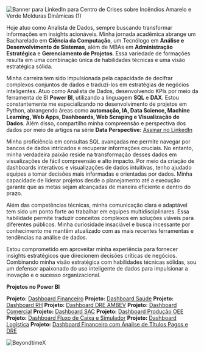 ![Banner para LinkedIn para Centro de Crises sobre Incêndios Amarelo e Verde Molduras Dinâmicas (1)](https://user-images.githubusercontent.com/88558377/205551131-f2b2e3c2-08de-4609-a6ec-2fce2fcb9733.gif) 

Hoje atuo como Analista de Dados, sempre buscando transformar informações em insights acionáveis. Minha jornada acadêmica abrange um Bacharelado em **Ciência da Computação**, um Tecnólogo em **Análise e Desenvolvimento de Sistemas**, além de MBAs em **Administração Estratégica** e **Gerenciamento de Projetos**. Essa variedade de formações resulta em uma combinação única de habilidades técnicas e uma visão estratégica sólida.

Minha carreira tem sido impulsionada pela capacidade de decifrar complexos conjuntos de dados e traduzi-los em estratégias de negócios inteligentes. Atuo como Analista de Dados, desenvolvendo KPIs por meio da ferramenta de BI **Power BI**, utilizando a linguagem **SQL** e **DAX**. Estou constantemente me especializando no desenvolvimento de projetos em Python, abrangendo áreas como **automação, IA, Data Science, Machine Learning, Web Apps, Dashboards, Web Scraping e Visualização de Dados**. Além disso, compartilho minha compreensão e perspectiva dos dados por meio de artigos na série **Data Perspective:** [Assinar no LinkedIn](https://www.linkedin.com/build-relation/newsletter-follow?entityUrn=7036532376075706368)

Minha proficiência em consultas SQL avançadas me permite navegar por bancos de dados intricados e recuperar informações cruciais. No entanto, minha verdadeira paixão reside na transformação desses dados em visualizações de fácil compreensão e alto impacto. Por meio da criação de dashboards interativos e visualizações de dados intuitivas, tenho ajudado equipes a tomar decisões mais informadas e orientadas por dados. Minha capacidade de liderar projetos desde o planejamento até a execução garante que as metas sejam alcançadas de maneira eficiente e dentro do prazo.

Além das competências técnicas, minha comunicação clara e adaptável tem sido um ponto forte ao trabalhar em equipes multidisciplinares. Essa habilidade permite traduzir conceitos complexos em soluções viáveis para diferentes públicos. Minha curiosidade insaciável e busca incessante por conhecimento me mantêm atualizado com as mais recentes ferramentas e tendências na análise de dados.

Estou comprometido em aproveitar minha experiência para fornecer insights estratégicos que direcionem decisões críticas de negócios. Combinando minha visão estratégica com habilidades técnicas sólidas, sou um defensor apaixonado do uso inteligente de dados para impulsionar a inovação e o sucesso organizacional.

**Projetos no Power BI**

**Projeto:** [Dashboard Financeiro](https://app.powerbi.com/view?r=eyJrIjoiNmRlOTkyMmEtZmE4OC00OTU2LThhNWYtZjlhZWVlNjA1MTU2IiwidCI6ImZlNjUyNDI2LWE4MzMtNGRlZi1hMGIyLTIyNmJiZTk4MDAyZSJ9)   **Projeto:** [Dashboard Saúde](https://app.powerbi.com/view?r=eyJrIjoiZGZkNmE0N2YtYTY5Zi00MmI1LWEwOWMtNmEzZDEzNjJhN2E1IiwidCI6ImZlNjUyNDI2LWE4MzMtNGRlZi1hMGIyLTIyNmJiZTk4MDAyZSJ9)
   **Projeto:** [Dashboard RH](https://app.powerbi.com/view?r=eyJrIjoiODUzM2Q4M2ItNzNjOS00YTk4LWE3NTMtMzVkZDJjMTk5M2FhIiwidCI6ImZlNjUyNDI2LWE4MzMtNGRlZi1hMGIyLTIyNmJiZTk4MDAyZSJ9)
   **Projeto:** [Dashboard DRE AMBEV](https://app.powerbi.com/view?r=eyJrIjoiYmNiNjU2N2ItNjBiMi00Nzc4LWJiNjgtY2Y3YjMyYmVmZTI1IiwidCI6ImZlNjUyNDI2LWE4MzMtNGRlZi1hMGIyLTIyNmJiZTk4MDAyZSJ9)
   **Projeto:** [Dashboard Comercial](https://app.powerbi.com/view?r=eyJrIjoiOWZjMWVjYWEtNjllNC00YWNhLWI3ZjAtNDgyMzQzNDAwNjIyIiwidCI6ImZlNjUyNDI2LWE4MzMtNGRlZi1hMGIyLTIyNmJiZTk4MDAyZSJ9)
   **Projeto:** [Dashboard SAC](https://app.powerbi.com/view?r=eyJrIjoiODU1MzRiYjQtZDE1Mi00NDI1LTg4M2EtNDUzYjUzYzY2ZTg2IiwidCI6ImZlNjUyNDI2LWE4MzMtNGRlZi1hMGIyLTIyNmJiZTk4MDAyZSJ9)
   **Projeto:** [Dashboard Produção OEE](https://app.powerbi.com/view?r=eyJrIjoiNTkzMjdjM2EtM2NhOC00MzYwLWJkYTItOGYyNjJjOWE2OTE4IiwidCI6ImZlNjUyNDI2LWE4MzMtNGRlZi1hMGIyLTIyNmJiZTk4MDAyZSJ9)
   **Projeto:** [Dashboard Fluxo de Caixa e Simulador](https://app.powerbi.com/view?r=eyJrIjoiYTdlNDRlNzYtMDUxMi00NmI4LWJlNzMtNjM1YTljZGJjZjYzIiwidCI6ImZlNjUyNDI2LWE4MzMtNGRlZi1hMGIyLTIyNmJiZTk4MDAyZSJ9)
      **Projeto:** [Dashboard Logística](https://app.powerbi.com/view?r=eyJrIjoiYjZlOGNkNGEtMTgwNC00MjFhLWJlZmYtZjQxOTI2ZjUwODAwIiwidCI6ImZlNjUyNDI2LWE4MzMtNGRlZi1hMGIyLTIyNmJiZTk4MDAyZSJ9)
       **Projeto:** [Dashboard Financeiro com Ánalise de Títulos Pagos e DRE](https://app.powerbi.com/view?r=eyJrIjoiZTg3MjJhMzMtMzVkNi00M2E4LWFmYzItMDAxMWM5OWFlODEzIiwidCI6ImZlNjUyNDI2LWE4MzMtNGRlZi1hMGIyLTIyNmJiZTk4MDAyZSJ9)


<p><img align="left" src="https://github-readme-stats.vercel.app/api/top-langs?username=BeyondtimeX&show_icons=true&locale=en&layout=compact&theme=tokyonight" alt="BeyondtimeX" /></p>



